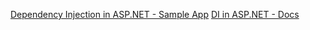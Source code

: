[Dependency Injection in ASP.NET - Sample App](https://github.com/aspnet/Docs/tree/master/aspnetcore/fundamentals/dependency-injection/samples/2.x/DependencyInjectionSample)
[DI in ASP.NET - Docs](https://docs.microsoft.com/en-us/aspnet/core/fundamentals/dependency-injection?view=aspnetcore-2.1#overview-of-dependency-injection)
